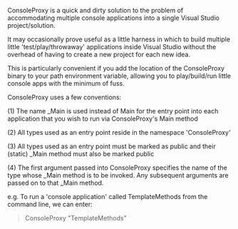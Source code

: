 ConsoleProxy is a quick and dirty solution to the problem of accommodating multiple console applications into a single Visual Studio project/solution.

It may occasionally prove useful as a little harness in which to build multiple little 'test/play/throwaway' applications inside Visual Studio without the overhead of having to create a new project for each new idea.

This is particularly convenient if you add the location of the ConsoleProxy binary to your path environment variable, allowing you to play/build/run little console apps with the minimum of fuss.

ConsoleProxy uses a few conventions:

(1) The name _Main is used instead of Main for the entry point into each application that you wish to run via ConsoleProxy's Main method

(2) All types used as an entry point reside in the namespace 'ConsoleProxy'

(3) All types used as an entry point must be marked as public and their (static) _Main method must also be marked public

(4) The first argument passed into ConsoleProxy specifies the name of the type whose _Main method is to be invoked. Any subsequent arguments are passed on to that _Main method.

e.g.
To run a 'console application' called TemplateMethods from the command line, we can enter:
> ConsoleProxy "TemplateMethods"